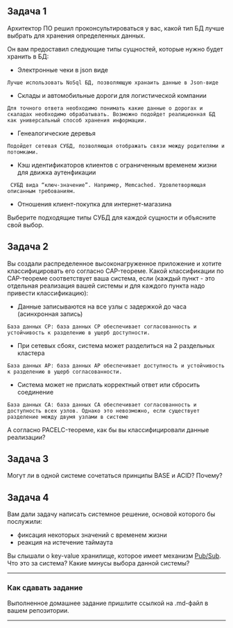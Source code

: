 ## Задача 1

Архитектор ПО решил проконсультироваться у вас, какой тип БД 
лучше выбрать для хранения определенных данных.

Он вам предоставил следующие типы сущностей, которые нужно будет хранить в БД:
- Электронные чеки в json виде
```
Лучше использовать NoSql БД, позволяющую хранаить данные в Json-виде
```
- Склады и автомобильные дороги для логистической компании
```
Для точного ответа необходимо понимать какие данные о дорогах и скаладах необходимо обрабатывать. Возможно подойдет реалиционная БД как универсальный способ хранения информации.
```
- Генеалогические деревья
```
Подойдет сетевая СУБД, позволяющая отображать связи между родителями и потомками. 
```
- Кэш идентификаторов клиентов с ограниченным временем жизни для движка аутенфикации
```
 СУБД вида “ключ-значение”. Например, Memcached. Удовлетворяющая описанным требованиям.
```
- Отношения клиент-покупка для интернет-магазина

Выберите подходящие типы СУБД для каждой сущности и объясните свой выбор.

## Задача 2

Вы создали распределенное высоконагруженное приложение и хотите классифицировать его согласно 
CAP-теореме. Какой классификации по CAP-теореме соответствует ваша система, если 
(каждый пункт - это отдельная реализация вашей системы и для каждого пункта надо привести классификацию):

- Данные записываются на все узлы с задержкой до часа (асинхронная запись)
```
База данных CP: база данных CP обеспечивает согласованность и устойчивость к разделению в ущерб доступности.
```
- При сетевых сбоях, система может разделиться на 2 раздельных кластера
```
База данных AP: база данных AP обеспечивает доступность и устойчивость к разделению в ущерб согласованности. 
```
- Система может не прислать корректный ответ или сбросить соединение
```
База данных CA: база данных CA обеспечивает согласованность и доступность всех узлов. Однако это невозможно, если существует разделение между двумя узлами в системе
```
А согласно PACELC-теореме, как бы вы классифицировали данные реализации?

## Задача 3

Могут ли в одной системе сочетаться принципы BASE и ACID? Почему?

## Задача 4

Вам дали задачу написать системное решение, основой которого бы послужили:

- фиксация некоторых значений с временем жизни
- реакция на истечение таймаута

Вы слышали о key-value хранилище, которое имеет механизм [Pub/Sub](https://habr.com/ru/post/278237/). 
Что это за система? Какие минусы выбора данной системы?

---

### Как cдавать задание

Выполненное домашнее задание пришлите ссылкой на .md-файл в вашем репозитории.

---
